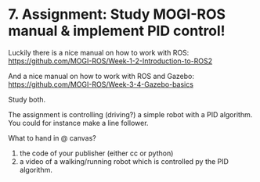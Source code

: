 # 7. Assignment: Study MOGI-ROS manual & implement PID control!

Luckily there is a nice manual on how to work with ROS:
https://github.com/MOGI-ROS/Week-1-2-Introduction-to-ROS2

And a nice manual on how to work with ROS and Gazebo:
https://github.com/MOGI-ROS/Week-3-4-Gazebo-basics

Study both.

The assignment is controlling (driving?) a simple robot with a PID algorithm. You could for instance make a line follower. 

What to hand in @ canvas?
1) the code of your publisher (either cc or python)
2) a video of a walking/running robot which is controlled py the PID algorithm. 

